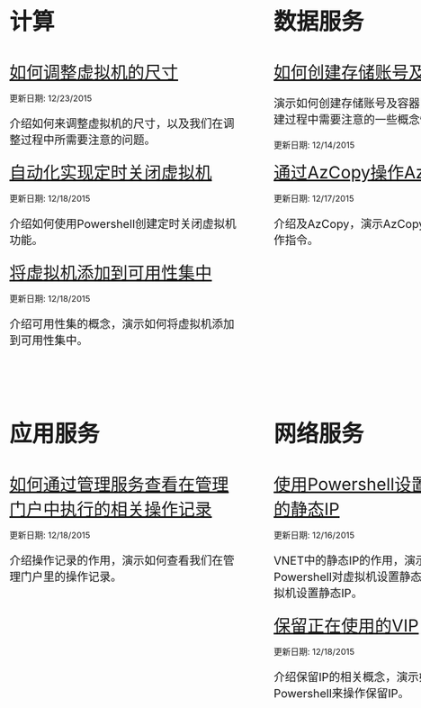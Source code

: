  <div style="margin: 0px auto;">
        <div style="width: 880px;">
            <div style="width: 428px;  margin-right: 42px;  display: inline-block;">
                <div style="width: 404px; margin-top: 60px; ">
                    <p style="font-weight:bold;font-size:40px;">计算</p>
                    <a href="/documentation/articles/troubleshoot/virtual-machine-how-to-reset-vm-size.md" style="font-size:30px;">如何调整虚拟机的尺寸</a>
                    <p style="font-weight:normal;font-size:15px;"> 更新日期: 12/23/2015 </p> 
                    <p style="font-weight:normal;font-size:20px;">介绍如何来调整虚拟机的尺寸，以及我们在调整过程中所需要注意的问题。</p>
                    <a href="/documentation/articles/troubleshoot/virtual-machine-how-to-turn-off-vm-automatically.md" style="font-size:30px;">自动化实现定时关闭虚拟机</a>
                    <p style="font-weight:normal;font-size:15px;"> 更新日期: 12/18/2015 </p> 
                    <p style="font-weight:normal;font-size:20px;">介绍如何使用Powershell创建定时关闭虚拟机功能。</p>
                    <a href="/documentation/articles/troubleshoot/virtual-machine-add-vm-to-availability-group.md" style="font-size:30px;">将虚拟机添加到可用性集中</a>
                    <p style="font-weight:normal;font-size:15px;"> 更新日期: 12/18/2015 </p> 
                    <p style="font-weight:normal;font-size:20px;">介绍可用性集的概念，演示如何将虚拟机添加到可用性集中。</p>
                </div>
            </div>
            <div style="width:410px; float:right">
                <div style="width: 404px; margin-top: 60px;  ">
                    <p style="font-weight:bold;font-size:40px;">数据服务</p>
                    <a href="/documentation/articles/troubleshoot/storage-how-to-create-account-container.md" style="font-size:30px;">如何创建存储账号及容器</a>
                    <p style="font-weight:normal;font-size:20px;">演示如何创建存储账号及容器，解析我们在创建过程中需要注意的一些概念性问题。</p>                  
                    <p style="font-weight:normal;font-size:15px;"> 更新日期: 12/14/2015 </p> 
                    <a href="/documentation/articles/troubleshoot/storage-how-to-use-azcopy.md" style="font-size:30px;">通过AzCopy操作Azure存储</a>                  
                    <p style="font-weight:normal;font-size:15px;"> 更新日期: 12/17/2015 </p> 
                    <p style="font-weight:normal;font-size:20px;">介绍及AzCopy，演示AzCopy的一些常规操作指令。</p>
                </div>
            </div>
        </div>
        <div style="width: 880px;margin-top: 60px;">
            <div style="width: 428px; margin-right: 42px; display: inline-block;">
                <div style="width: 404px;">
                    <p style="font-weight:bold;font-size:40px;">应用服务</p>
                    <a href="/documentation/articles/troubleshoot/management-portal-how-to-see-operation-log.md" style="font-size:30px;">如何通过管理服务查看在管理门户中执行的相关操作记录</a>                   
                    <p style="font-weight:normal;font-size:15px;"> 更新日期: 12/18/2015 </p> 
                    <p style="font-weight:normal;font-size:20px;">介绍操作记录的作用，演示如何查看我们在管理门户里的操作记录。</p>       
                </div>
            </div>
            <div style="width:410px; float:right">
                <div style="width: 404px;">
                    <p style="font-weight:bold;font-size:40px;">网络服务</p>
                    <a href="/documentation/articles/troubleshoot/virtual-network-how-to-use-internal-ip.md" style="font-size:30px;">使用Powershell设置VNET中的静态IP</a>                  
                    <p style="font-weight:normal;font-size:15px;"> 更新日期: 12/16/2015 </p> 
                    <p style="font-weight:normal;font-size:20px;">VNET中的静态IP的作用，演示如何使用Powershell对虚拟机设置静态IP、对已有的虚拟机设置静态IP。</p>  
                    <a href="/documentation/articles/troubleshoot/virtual-network-how-to-use-reserved-ip.md" style="font-size:30px;">保留正在使用的VIP</a>               
                    <p style="font-weight:normal;font-size:15px;"> 更新日期: 12/18/2015 </p> 
                    <p style="font-weight:normal;font-size:20px;">介绍保留IP的相关概念，演示如何使用Powershell来操作保留IP。</p>  
                </div>
            </div>
        </div>
    </div>
